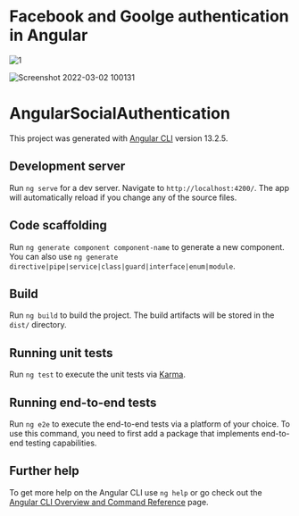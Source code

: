 # Facebook and Goolge authentication in Angular
![1](https://user-images.githubusercontent.com/88138560/156294254-04163cd1-fb98-424c-9522-2cf59023edd9.png)

![Screenshot 2022-03-02 100131](https://user-images.githubusercontent.com/88138560/156294259-7a3980e2-d9ae-4963-b68b-5dd53b6cc6d0.png)



# AngularSocialAuthentication

This project was generated with [Angular CLI](https://github.com/angular/angular-cli) version 13.2.5.

## Development server

Run `ng serve` for a dev server. Navigate to `http://localhost:4200/`. The app will automatically reload if you change any of the source files.

## Code scaffolding

Run `ng generate component component-name` to generate a new component. You can also use `ng generate directive|pipe|service|class|guard|interface|enum|module`.

## Build

Run `ng build` to build the project. The build artifacts will be stored in the `dist/` directory.

## Running unit tests

Run `ng test` to execute the unit tests via [Karma](https://karma-runner.github.io).

## Running end-to-end tests

Run `ng e2e` to execute the end-to-end tests via a platform of your choice. To use this command, you need to first add a package that implements end-to-end testing capabilities.

## Further help

To get more help on the Angular CLI use `ng help` or go check out the [Angular CLI Overview and Command Reference](https://angular.io/cli) page.
